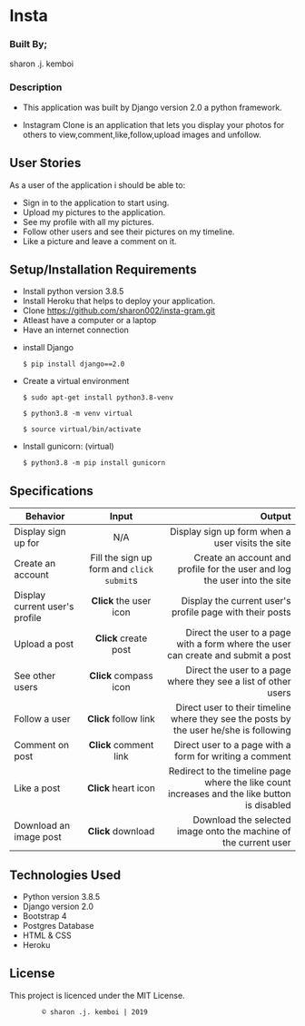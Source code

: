 # Insta

### Built By;
sharon .j. kemboi

### Description
- This application was built by Django version 2.0 a python framework.

- Instagram Clone is an application that lets you display your photos for others to view,comment,like,follow,upload images and unfollow.

## User Stories

As a user of the application i should be able to:

* Sign in to the application to start using.
* Upload my pictures to the application.
* See my profile with all my pictures.
* Follow other users and see their pictures on my timeline.
* Like a picture and leave a comment on it.

## Setup/Installation Requirements

* Install python version 3.8.5
* Install Heroku that helps to deploy your application.
* Clone https://github.com/sharon002/insta-gram.git
* Atleast have a computer or a laptop
* Have an internet connection
<!-- * Visit https://bett-instagram.herokuapp.com/ -->

* install Django

   ```$ pip install django==2.0```

* Create a virtual environment

   `$ sudo apt-get install python3.8-venv`

   ```$ python3.8 -m venv virtual```

   ```$ source virtual/bin/activate```

* Install gunicorn: (virtual)

   ```$ python3.8 -m pip install gunicorn```


## Specifications

| Behavior        | Input           | Output |
| ------------- |:-------------:| -----:|
| Display sign up for | N/A | Display sign up form when a user visits the site |
| Create an account | Fill the sign up form and `click submit`s | Create an account and profile for the user and log the user into the site |
| Display current user's profile | **Click** the user icon | Display the current user's profile page with their posts |
| Upload a post | **Click** create post | Direct the user to a page with a form where the user can create and submit a post |
| See other users | **Click** compass icon | Direct the user to a page where they see a list of other users |
| Follow a user | **Click** follow link | Direct user to their timeline where they see the posts by the user he/she is following |
| Comment on post | **Click** comment link | Direct user to a page with a form for writing a comment |
| Like a post | **Click** heart icon | Redirect to the timeline page where the like count increases and the like button is disabled |
| Download an image post | **Click** download | Download the selected image onto the machine of the current user |


## Technologies Used

  * Python version 3.8.5
  * Django version 2.0
  * Bootstrap 4
  * Postgres Database
  * HTML & CSS 
  * Heroku

## License

This project is licenced under the MIT License.


            © sharon .j. kemboi | 2019






